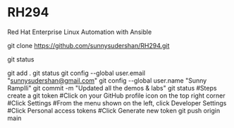# RH294
Red Hat Enterprise Linux Automation with Ansible

git clone https://github.com/sunnysudershan/RH294.git

git status

git add .
git status
git config --global user.email "sunnysudershan@gmail.com"
git config --global user.name "Sunny Ramplli"
git commit -m "Updated all the demos & labs"
git status
#Steps create a git token 
#Click on your GitHub profile icon on the top right corner
#Click Settings
#From the menu shown on the left, click Developer Settings
#Click Personal access tokens
#Click Generate new token
git push origin main

